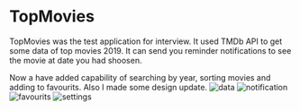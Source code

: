 # TopMovies

TopMovies was the test application for interview.
It used TMDb API to get some data of top movies 2019.
It can send you reminder notifications to see the movie at date you had shoosen.

Now a have added capability of searching by year, sorting movies and adding to favourits. Also I made some design update.
![data](https://user-images.githubusercontent.com/71771889/126029840-d200ae75-3b64-41c0-8a62-3e327057f037.png)
![notification](https://user-images.githubusercontent.com/71771889/126029843-b9036859-3ac7-438a-83fa-2f7ed596b410.png)
![favourits](https://user-images.githubusercontent.com/71771889/126029841-2d4024a0-01a4-49df-909c-a09b87c07c6d.png)
![settings](https://user-images.githubusercontent.com/71771889/126029842-6e050b0d-18a8-4cb3-817d-318d75debd47.png)
